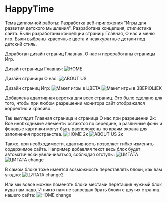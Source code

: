 # HappyTime
Тема дипломной работы: Разработка веб-приложения "Игры для развития детского мышления".
Разработана концепция, стилистика сайта. 
Были разработаны концепции страниц: Главная, О нас и меню игр.
Были выбраны красочные цвета и неаккуратные детали под детский стиль.

Доработан дизайн страниц Главная, О нас и переработаны страницы Игр.



Дизайн страницы Главная:
![HOME](https://github.com/user-attachments/assets/907a41da-653b-4be0-82c4-e7892aacdd38)




Дизайн стриницы О нас:
![ABOUT US](https://github.com/user-attachments/assets/04d1c2f2-d2a4-43a7-99ab-d0b4fc72a05b)




Дизайн страниц Игр:
![Макет игры в ЦВЕТА](https://github.com/user-attachments/assets/c97d3bf6-643c-4c60-ae1f-6dd774f80b47)
![Макет игры в ЗВЕРЮШЕК](https://github.com/user-attachments/assets/dfa974b0-c9d2-493d-9c4b-bca75b28985f)


Добавлена адаптивная верстка для всех страниц.
Это было сделано для того, чтобы при любом разрешении монитора сайт отображался корректно и красиво.

Так выглядит Главная страница и страница О нас при разрешении 2к:
Все необходимые элементы остаются по середине, а различные фоны и фоновые картинки могут быть расположены по краям экрана для заполнения пространства.
![HOME 2к](https://github.com/user-attachments/assets/df0b2cde-d245-436d-a19a-df51e165dda3)
![ABOUT US 2к](https://github.com/user-attachments/assets/70b79629-eeea-4196-9eb9-596099518146)

Также, при необходимости, адаптивность позволяет гибко изменять содержимое сайта. Например добавляя текст весь блок будет автоматически увеличиваться, соблюдая отступы:
![ЦИТАТА](https://github.com/user-attachments/assets/6dfba1ad-a2b8-4f1d-81ac-9c261dfb5d22)
![ЦИТАТА change](https://github.com/user-attachments/assets/2d37dd0e-08bd-402e-943e-e9ae39d2f71e)

В самом блоке тоже имеется возможность переставлять блоки, как вам угодно:
![ЦИТАТА change2](https://github.com/user-attachments/assets/50568952-4787-4142-b970-5d886c4ccdc5)

Или мы вовсе можем поменять блоки местами перетащив нужный блок куда нам надо. И никто нам не запрещал брать блоки с других страниц нашего сайта:
![HOME change](https://github.com/user-attachments/assets/7f84a596-56de-49dd-b3c5-b0e2d0fc1c66)
